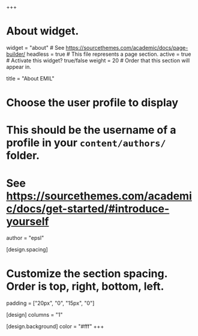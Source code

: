 +++
# About widget.
widget = "about"  # See https://sourcethemes.com/academic/docs/page-builder/
headless = true  # This file represents a page section.
active = true  # Activate this widget? true/false
weight = 20  # Order that this section will appear in.

title = "About EMIL"

# Choose the user profile to display
# This should be the username of a profile in your `content/authors/` folder.
# See https://sourcethemes.com/academic/docs/get-started/#introduce-yourself
author = "epsl"

[design.spacing]
  # Customize the section spacing. Order is top, right, bottom, left.
  padding = ["20px", "0", "15px", "0"]

[design]
  columns = "1"

[design.background]
color = "#fff"
+++
